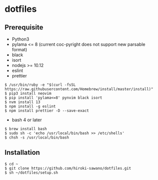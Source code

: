 # dotfiles

## Prerequisite
* Python3
* pylama <= 8 (current coc-pyright does not support new parsable format)
* black
* isort
* nodejs >= 10.12
* eslint
* prettier

```
$ /usr/bin/ruby -e "$(curl -fsSL https://raw.githubusercontent.com/Homebrew/install/master/install)"
$ pip3 install neovim
$ pip install 'pylama<=8' pynvim black isort
$ nvm install 13
$ npm install -g eslint
$ npm install prettier -D --save-exact
```

* bash 4 or later

```
$ brew install bash
$ sudo sh -c 'echo /usr/local/bin/bash >> /etc/shells'
$ chsh -s /usr/local/bin/bash
```

## Installation

```
$ cd ~
$ git clone https://github.com/hiroki-sawano/dotfiles.git
$ sh ~/dotfiles/setup.sh
```
